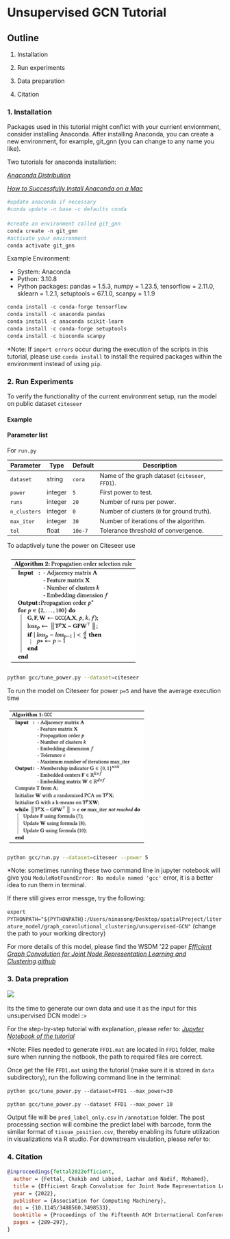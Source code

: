 
# Unsupervised GCN Tutorial

## Outline

1. Installation

2. Run experiments

3. Data preparation

4. Citation

### 1. Installation

Packages used in this tutorial might conflict with your currient enviornment, consider installing Anaconda. After installing Anaconda, you can create a new environment, for example, git_gnn (you can change to any name you like).

Two tutorials for anaconda installation: 

[*Anaconda Distribution*](https://docs.anaconda.com/anaconda/)

[*How to Successfully Install Anaconda on a Mac*](https://towardsdatascience.com/how-to-successfully-install-anaconda-on-a-mac-and-actually-get-it-to-work-53ce18025f97)

```python
#update anaconda if necessary
#conda update -n base -c defaults conda

#create an environment called git_gnn
conda create -n git_gnn
#activate your environment 
conda activate git_gnn
```

Example Environment:

- System: Anaconda
- Python: 3.10.8
- Python packages: pandas = 1.5.3, numpy = 1.23.5, tensorflow = 2.11.0, sklearn = 1.2.1, setuptools = 67.1.0, scanpy = 1.1.9

```python
conda install -c conda-forge tensorflow
conda install -c anaconda pandas
conda install -c anaconda scikit-learn
conda install -c conda-forge setuptools
conda install -c bioconda scanpy
```

*Note: If `import errors` occur during the execution of the scripts in this tutorial, please use `conda install` to install the required packages within the environment instead of using `pip`.

### 2. Run Experiments

 To verify the functionality of the current environment setup, run the model on public dataset `citeseer`

#### Example 

#### Parameter list

For `run.py`

| Parameter    | Type    | Default | Description                                     |
| ------------ | ------- | ------- | ----------------------------------------------- |
| `dataset`    | string  | `cora`  | Name of the graph dataset (`citeseer`, `FFD1`). |
| `power`      | integer | `5`     | First power to test.                            |
| `runs`       | integer | `20`    | Number of runs per power.                       |
| `n_clusters` | integer | `0`     | Number of clusters (`0` for ground truth).      |
| `max_iter`   | integer | `30`    | Number of iterations of the algorithm.          |
| `tol`        | float   | `10e-7` | Tolerance threshold of convergence.             |

To adaptively tune the power on Citeseer use

<img src="./plot/Algorithm_2.png" width="300">

```bash
python gcc/tune_power.py --dataset=citeseer
```

To run the model on Citeseer for power `p=5` and have the average execution time

<img src="./plot/Algorithm_1.png" width="320">

```bash
python gcc/run.py --dataset=citeseer --power 5
```

*Note: sometimes running these two command line in jupyter notebook will give you `ModuleNotFoundError: No module named 'gcc'` error, it is a better idea to run them in terminal.

If there still gives error messge, try the following:

```export PYTHONPATH="${PYTHONPATH}:/Users/ninasong/Desktop/spatialProject/literature_model/graph_convolutional_clustering/unsupervised-GCN"``` (change the path to your working directory)

For more details of this model, please find the WSDM '22 paper [*Efficient Graph Convolution for Joint Node Representation Learning and Clustering*](https://dl.acm.org/doi/10.1145/3488560.3498533).[*github*](https://github.com/chakib401/graph_convolutional_clustering)

### 3. Data prepration

<img src="./plot/schematic.png" width="650">

Its the time to generate our own data and use it as the input for this unsupervised DCN model :>

For the step-by-step tutorial with explanation, please refer to: [*Jupyter Notebook of the tutorial*](https://github.com/USCDTG/unsupervised-GCN/blob/main/tutorial/Adj_feature_preparation.ipynb)

*Note: Files needed to generate `FFD1.mat` are located in `FFD1` folder, make sure when running the notbook, the path to required files are correct.

Once get the file `FFD1.mat` using the tutorial (make sure it is stored in `data` subdirectory), run the following command line in the terminal:

```python gcc/tune_power.py --dataset=FFD1 --max_power=30```

```python gcc/tune_power.py --dataset FFD1 --max_power 10```

Output file will be `pred_label_only.csv` in `/annotation` folder. The post processing section will combine the predict label with barcode, form the similar format of `tissue_position.csv`, thereby enabling its future utilization in visualizations via R studio. For downstream visulation, please refer to: 

### 4. Citation

```BibTeX
@inproceedings{fettal2022efficient,
  author = {Fettal, Chakib and Labiod, Lazhar and Nadif, Mohamed},
  title = {Efficient Graph Convolution for Joint Node Representation Learning and Clustering},
  year = {2022},
  publisher = {Association for Computing Machinery},
  doi = {10.1145/3488560.3498533},
  booktitle = {Proceedings of the Fifteenth ACM International Conference on Web Search and Data Mining},
  pages = {289–297},
}
```


